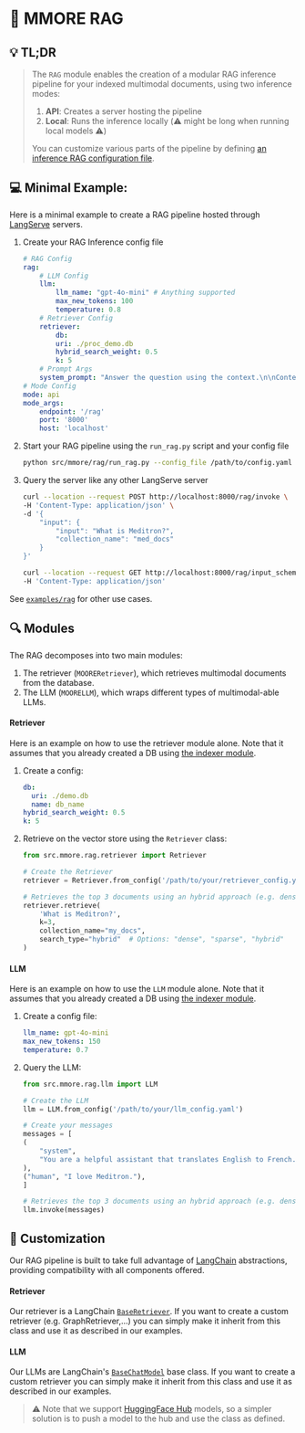 # :robot: MMORE RAG 
## :bulb: TL;DR
> The `RAG` module enables the creation of a modular RAG inference pipeline for your indexed multimodal documents, using two inference modes:
> 1. **API**: Creates a server hosting the pipeline
> 2. **Local**: Runs the inference locally (:warning: might be long when running local models :warning:) 
> 
> You can customize various parts of the pipeline by defining [an inference RAG configuration file](../examples/rag/rag_config_local.yaml).

## :computer: Minimal Example:
Here is a minimal example to create a RAG pipeline hosted through [LangServe](https://python.langchain.com/docs/langserve/) servers.
1. Create your RAG Inference config file
    ```yaml
    # RAG Config
    rag: 
        # LLM Config
        llm: 
            llm_name: "gpt-4o-mini" # Anything supported
            max_new_tokens: 100
            temperature: 0.8
        # Retriever Config
        retriever:
            db:
            uri: ./proc_demo.db
            hybrid_search_weight: 0.5
            k: 5
        # Prompt Args
        system_prompt: "Answer the question using the context.\n\nContext: {context}"
    # Mode Config
    mode: api
    mode_args:
        endpoint: '/rag'
        port: '8000'
        host: 'localhost'
    ```

2. Start your RAG pipeline using the `run_rag.py` script and your config file
    ```bash
    python src/mmore/rag/run_rag.py --config_file /path/to/config.yaml
    ```

3. Query the server like any other LangServe server
    ```bash
    curl --location --request POST http://localhost:8000/rag/invoke \
    -H 'Content-Type: application/json' \
    -d '{
        "input": {
            "input": "What is Meditron?",
            "collection_name": "med_docs"
        }
    }'
    ```

    ```bash
    curl --location --request GET http://localhost:8000/rag/input_schema \
    -H 'Content-Type: application/json' 
    ```

See [`examples/rag`](../examples/rag/) for other use cases.

## :mag: Modules
The RAG decomposes into two main modules:
1. The retriever (`MOORERetriever`), which retrieves multimodal documents from the database. 
2. The LLM (`MOORELLM`), which wraps different types of multimodal-able LLMs.

#### Retriever
Here is an example on how to use the retriever module alone. Note that it assumes that you already created a DB using [the indexer module](index.md).

1. Create a config:
    ```yaml
    db:
      uri: ./demo.db
      name: db_name
    hybrid_search_weight: 0.5
    k: 5
    ```

2. Retrieve on the vector store using the `Retriever` class:
    ```python
    from src.mmore.rag.retriever import Retriever

    # Create the Retriever
    retriever = Retriever.from_config('/path/to/your/retriever_config.yaml')

    # Retrieves the top 3 documents using an hybrid approach (e.g. dense + sparse embeddings)
    retriever.retrieve(
        'What is Meditron?',
        k=3,
        collection_name="my_docs",
        search_type="hybrid"  # Options: "dense", "sparse", "hybrid"
    )
    ```

#### LLM
Here is an example on how to use the `LLM` module alone. Note that it assumes that you already created a DB using [the indexer module](index.md).

1. Create a config file:
    ```yaml
    llm_name: gpt-4o-mini
    max_new_tokens: 150
    temperature: 0.7
    ```

2. Query the LLM:
    ```python
    from src.mmore.rag.llm import LLM

    # Create the LLM
    llm = LLM.from_config('/path/to/your/llm_config.yaml')

    # Create your messages
    messages = [
    (
        "system",
        "You are a helpful assistant that translates English to French. Translate the user sentence.",
    ),
    ("human", "I love Meditron."),
    ]

    # Retrieves the top 3 documents using an hybrid approach (e.g. dense + sparse embeddings)
    llm.invoke(messages)
    ```
## :wrench: Customization
Our RAG pipeline is built to take full advantage of [LangChain](https://python.langchain.com/docs/introduction/) abstractions, providing compatibility with all components offered.

#### Retriever
Our retriever is a LangChain [`BaseRetriever`](https://python.langchain.com/api_reference/core/retrievers/langchain_core.retrievers.BaseRetriever.html). If you want to create a custom retriever (e.g. GraphRetriever,...) you can simply make it inherit from this class and use it as described in our examples.

#### LLM
Our LLMs are LangChain's [`BaseChatModel`](https://python.langchain.com/api_reference/core/retrievers/langchain_core.retrievers.BaseRetriever.html) base class. If you want to create a custom retriever you can simply make it inherit from this class and use it as described in our examples. 
> :warning: Note that we support [HuggingFace Hub](https://huggingface.co/models) models, so a simpler solution is to push a model to the hub and use the class as defined.
